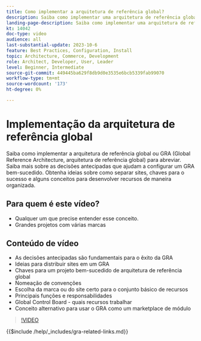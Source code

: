 ```yaml
---
title: Como implementar a arquitetura de referência global?
description: Saiba como implementar uma arquitetura de referência global. Aprenda ideias para distribuir seus sites, as chaves para o sucesso e as funções necessárias para garantir que seu projeto de Arquitetura de referência global comece no caminho certo.
landing-page-description: Saiba como implementar uma arquitetura de referência global com o Adobe Commerce
kt: 14042
doc-type: video
audience: all
last-substantial-update: 2023-10-6
feature: Best Practices, Configuration, Install
topic: Architecture, Commerce, Development
role: Architect, Developer, User, Leader
level: Beginner, Intermediate
source-git-commit: 449445ba629f8db9d0e3535e6bcb5339fab99070
workflow-type: tm+mt
source-wordcount: '173'
ht-degree: 0%

---
```


# Implementação da arquitetura de referência global

Saiba como implementar a arquitetura de referência global ou GRA (Global Reference Architecture, arquitetura de referência global) para abreviar. Saiba mais sobre as decisões antecipadas que ajudam a configurar um GRA bem-sucedido. Obtenha ideias sobre como separar sites, chaves para o sucesso e alguns conceitos para desenvolver recursos de maneira organizada.

## Para quem é este vídeo?

* Qualquer um que precise entender esse conceito.
* Grandes projetos com várias marcas

## Conteúdo de vídeo

* As decisões antecipadas são fundamentais para o êxito da GRA
* Ideias para distribuir sites em um GRA
* Chaves para um projeto bem-sucedido de arquitetura de referência global
* Nomeação de convenções
* Escolha da marca ou do site certo para o conjunto básico de recursos
* Principais funções e responsabilidades
* Global Control Board - quais recursos trabalhar
* Conceito alternativo para usar o GRA como um marketplace de módulo

>[!VIDEO](https://video.tv.adobe.com/v/3424702?learn=on)

{{$include /help/_includes/gra-related-links.md}}
